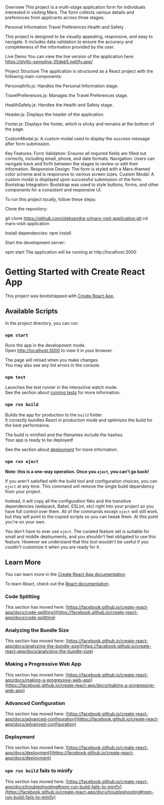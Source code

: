 Overview
This project is a multi-stage application form for individuals interested in visiting Mars. The form collects various details and preferences from applicants across three stages:

Personal Information
Travel Preferences
Health and Safety

This project is designed to be visually appealing, responsive, and easy to navigate. It includes data validation to ensure the accuracy and completeness of the information provided by the user.

Live Demo
You can view the live version of the application here: https://idyllic-semolina-35deb5.netlify.app/

Project Structure
The application is structured as a React project with the following main components:

PersonalInfo.js: Handles the Personal Information stage.

TravelPreferences.js: Manages the Travel Preferences stage.

HealthSafety.js: Handles the Health and Safety stage.

Header.js: Displays the header of the application.

Footer.js: Displays the footer, which is sticky and remains at the bottom of the page.

CustomModal.js: A custom modal used to display the success message after form submission.


Key Features:
Form Validation: Ensures all required fields are filled out correctly, including email, phone, and date formats.
Navigation: Users can navigate back and forth between the stages to review or edit their information.
Responsive Design: The form is styled with a Mars-themed color scheme and is responsive to various screen sizes.
Custom Modal: A custom modal is displayed upon successful submission of the form.
Bootstrap Integration: Bootstrap was used to style buttons, forms, and other components for a consistent and responsive UI.





To run this project locally, follow these steps:

Clone the repository:

git clone https://github.com/oleksandra-o/mars-visit-application.git
cd mars-visit-application

Install dependencies:
npm install

Start the development server:

npm start
The application will be running at http://localhost:3000









# Getting Started with Create React App

This project was bootstrapped with [Create React App](https://github.com/facebook/create-react-app).

## Available Scripts

In the project directory, you can run:

### `npm start`

Runs the app in the development mode.\
Open [http://localhost:3000](http://localhost:3000) to view it in your browser.

The page will reload when you make changes.\
You may also see any lint errors in the console.

### `npm test`

Launches the test runner in the interactive watch mode.\
See the section about [running tests](https://facebook.github.io/create-react-app/docs/running-tests) for more information.

### `npm run build`

Builds the app for production to the `build` folder.\
It correctly bundles React in production mode and optimizes the build for the best performance.

The build is minified and the filenames include the hashes.\
Your app is ready to be deployed!

See the section about [deployment](https://facebook.github.io/create-react-app/docs/deployment) for more information.

### `npm run eject`

**Note: this is a one-way operation. Once you `eject`, you can't go back!**

If you aren't satisfied with the build tool and configuration choices, you can `eject` at any time. This command will remove the single build dependency from your project.

Instead, it will copy all the configuration files and the transitive dependencies (webpack, Babel, ESLint, etc) right into your project so you have full control over them. All of the commands except `eject` will still work, but they will point to the copied scripts so you can tweak them. At this point you're on your own.

You don't have to ever use `eject`. The curated feature set is suitable for small and middle deployments, and you shouldn't feel obligated to use this feature. However we understand that this tool wouldn't be useful if you couldn't customize it when you are ready for it.

## Learn More

You can learn more in the [Create React App documentation](https://facebook.github.io/create-react-app/docs/getting-started).

To learn React, check out the [React documentation](https://reactjs.org/).

### Code Splitting

This section has moved here: [https://facebook.github.io/create-react-app/docs/code-splitting](https://facebook.github.io/create-react-app/docs/code-splitting)

### Analyzing the Bundle Size

This section has moved here: [https://facebook.github.io/create-react-app/docs/analyzing-the-bundle-size](https://facebook.github.io/create-react-app/docs/analyzing-the-bundle-size)

### Making a Progressive Web App

This section has moved here: [https://facebook.github.io/create-react-app/docs/making-a-progressive-web-app](https://facebook.github.io/create-react-app/docs/making-a-progressive-web-app)

### Advanced Configuration

This section has moved here: [https://facebook.github.io/create-react-app/docs/advanced-configuration](https://facebook.github.io/create-react-app/docs/advanced-configuration)

### Deployment

This section has moved here: [https://facebook.github.io/create-react-app/docs/deployment](https://facebook.github.io/create-react-app/docs/deployment)

### `npm run build` fails to minify

This section has moved here: [https://facebook.github.io/create-react-app/docs/troubleshooting#npm-run-build-fails-to-minify](https://facebook.github.io/create-react-app/docs/troubleshooting#npm-run-build-fails-to-minify)
